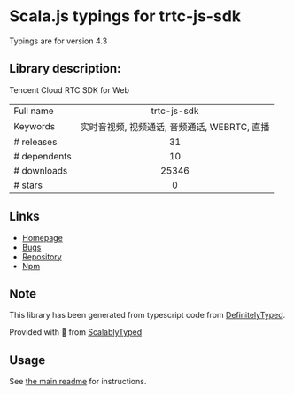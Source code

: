 
# Scala.js typings for trtc-js-sdk

Typings are for version 4.3

## Library description:
Tencent Cloud RTC SDK for Web

|                    |                 |
| ------------------ | :-------------: |
| Full name          | trtc-js-sdk |
| Keywords           | 实时音视频, 视频通话, 音频通话, WEBRTC, 直播 |
| # releases         | 31 |
| # dependents       | 10 |
| # downloads        | 25346 |
| # stars            | 0 |

## Links
- [Homepage](https://github.com/tencentyun/TRTCSDK#readme)
- [Bugs](https://github.com/tencentyun/TRTCSDK/issues)
- [Repository](https://github.com/tencentyun/TRTCSDK)
- [Npm](https://www.npmjs.com/package/trtc-js-sdk)
    


## Note
This library has been generated from typescript code from [DefinitelyTyped](https://definitelytyped.org).

Provided with :purple_heart: from [ScalablyTyped](https://github.com/oyvindberg/ScalablyTyped)

## Usage
See [the main readme](../../readme.md) for instructions.


